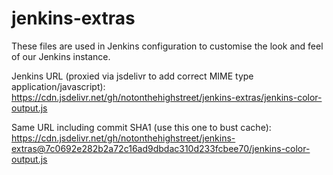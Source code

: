 # jenkins-extras

These files are used in Jenkins configuration to customise the look and feel of our Jenkins instance.

Jenkins URL (proxied via jsdelivr to add correct MIME type application/javascript):  
https://cdn.jsdelivr.net/gh/notonthehighstreet/jenkins-extras/jenkins-color-output.js

Same URL including commit SHA1 (use this one to bust cache):
https://cdn.jsdelivr.net/gh/notonthehighstreet/jenkins-extras@7c0692e282b2a72c16ad9dbdac310d233fcbee70/jenkins-color-output.js
